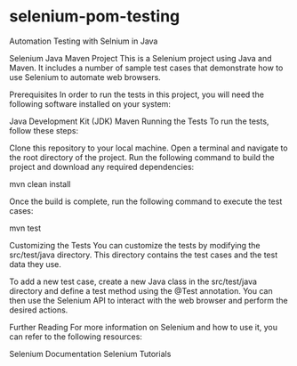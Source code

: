 # selenium-pom-testing
 Automation Testing with Selnium in Java
 
Selenium Java Maven Project
This is a Selenium project using Java and Maven. It includes a number of sample test cases that demonstrate how to use Selenium to automate web browsers.

Prerequisites
In order to run the tests in this project, you will need the following software installed on your system:

Java Development Kit (JDK)
Maven
Running the Tests
To run the tests, follow these steps:

Clone this repository to your local machine.
Open a terminal and navigate to the root directory of the project.
Run the following command to build the project and download any required dependencies:

mvn clean install

Once the build is complete, run the following command to execute the test cases:

mvn test

Customizing the Tests
You can customize the tests by modifying the src/test/java directory. This directory contains the test cases and the test data they use.

To add a new test case, create a new Java class in the src/test/java directory and define a test method using the @Test annotation. You can then use the Selenium API to interact with the web browser and perform the desired actions.

Further Reading
For more information on Selenium and how to use it, you can refer to the following resources:

Selenium Documentation
Selenium Tutorials
